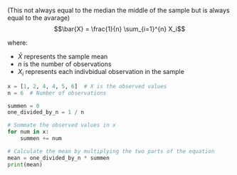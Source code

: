 (This not always equal to the median the middle of the sample but is always equal to the avarage)
$$\bar{X} = \frac{1}{n} \sum_{i=1}^{n} X_i$$

where:
- $\bar{X}$ represents the sample mean
- $n$ is the number of observations
- $X_i$ represents each indivbidual observation in the sample

```python
x = [1, 2, 4, 4, 5, 6]  # X is the observed values
n = 6  # Number of observations

summen = 0
one_divided_by_n = 1 / n

# Summate the observed values in x
for num in x:
    summen += num

# Calculate the mean by multiplying the two parts of the equation
mean = one_divided_by_n * summen
print(mean)
```